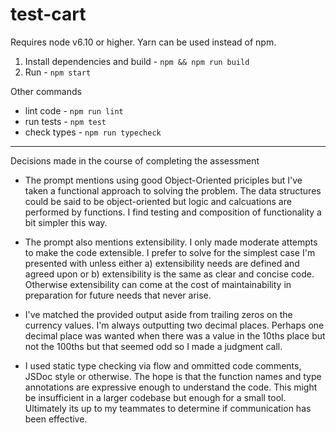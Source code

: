# test-cart

Requires node v6.10 or higher. Yarn can be used instead of npm.

1. Install dependencies and build - `npm && npm run build`
2. Run - `npm start`

Other commands

- lint code - `npm run lint`
- run tests - `npm test`
- check types - `npm run typecheck`

---

Decisions made in the course of completing the assessment

- The prompt mentions using good Object-Oriented priciples but I've taken a
  functional approach to solving the problem. The data structures could be
  said to be object-oriented but logic and calcuations are performed by
  functions. I find testing and composition of functionality a bit simpler
  this way.

- The prompt also mentions extensibility. I only made moderate attempts to
  make the code extensible. I prefer to solve for the simplest case I'm
  presented with unless either a) extensibility needs are defined and agreed
  upon or b) extensibility is the same as clear and concise code. Otherwise
  extensibility can come at the cost of maintainability in preparation for
  future needs that never arise.

- I've matched the provided output aside from trailing zeros on the currency
  values. I'm always outputting two decimal places. Perhaps one decimal place
  was wanted when there was a value in the 10ths place but not the 100ths but
  that seemed odd so I made a judgment call.

- I used static type checking via flow and ommitted code comments, JSDoc style
  or otherwise. The hope is that the function names and type annotations are
  expressive enough to understand the code. This might be insufficient in a
  larger codebase but enough for a small tool. Ultimately its up to my teammates
  to determine if communication has been effective.
